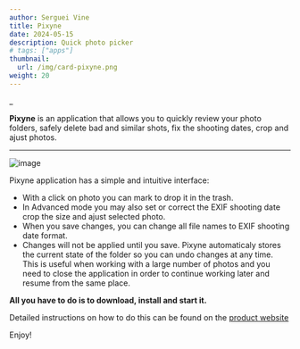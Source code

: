```yaml
---
author: Serguei Vine
title: Pixyne
date: 2024-05-15
description: Quick photo picker
# tags: ["apps"]
thumbnail:
  url: /img/card-pixyne.png
weight: 20
---
```


_

__Pixyne__ is an application that allows you to quickly review your photo folders, safely delete bad and similar shots, fix the shooting dates, crop and ajust photos.

---
![image](/img/pixyne.png)

Pixyne application has a simple and intuitive interface:   
* With a click on photo you can mark to drop it in the trash.
* In Advanced mode you may also set or correct the EXIF shooting date crop the size and ajust selected photo.
* When you save changes, you can change all file names to EXIF shooting date format.  
* Changes will not be applied until you save. Pixyne automaticaly stores the current state of the folder so you can undo changes at any time. This is useful when working with a large number of photos and you need to close the application in order to continue working later and resume from the same place.   

__All you have to do is to download, install and start it.__    
<!-- commented buggy hinode link -->
<!-- Detailed instructions on how to do this can be found on the {{< link pixyne_docs >}}product website{{< /link >}}   -->
Detailed instructions on how to do this can be found on the [product website ](https://vinser.github.io/pixyne/)

Enjoy!  
